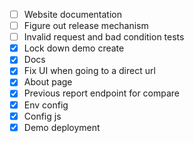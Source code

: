 - [ ] Website documentation
- [ ] Figure out release mechanism
- [ ] Invalid request and bad condition tests
- [x] Lock down demo create
- [x] Docs
- [x] Fix UI when going to a direct url
- [x] About page
- [x] Previous report endpoint for compare
- [x] Env config
- [x] Config js
- [x] Demo deployment
